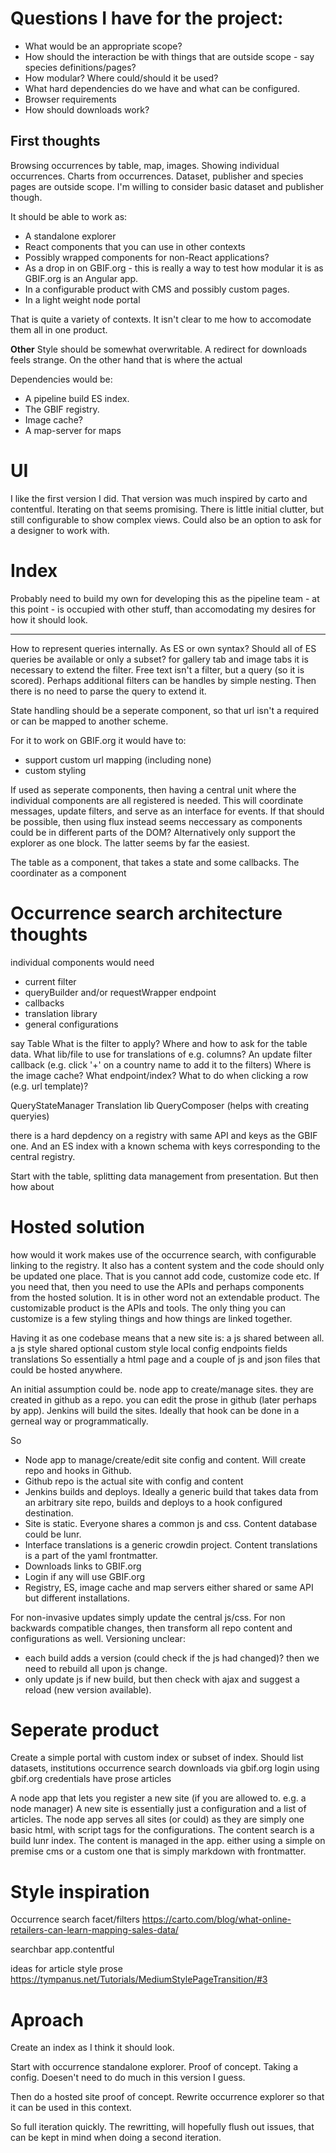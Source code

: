# Questions I have for the project:

* What would be an appropriate scope?
* How should the interaction be with things that are outside scope - say species definitions/pages?
* How modular? Where could/should it be used?
* What hard dependencies do we have and what can be configured.
* Browser requirements
* How should downloads work?

## First thoughts
Browsing occurrences by table, map, images. Showing individual occurrences. Charts from occurrences.
Dataset, publisher and species pages are outside scope. I'm willing to consider basic dataset and publisher though.

It should be able to work as:
* A standalone explorer
* React components that you can use in other contexts
* Possibly wrapped components for non-React applications?
* As a drop in on GBIF.org - this is really a way to test how modular it is as GBIF.org is an Angular app.
* In a configurable product with CMS and possibly custom pages.
* In a light weight node portal

That is quite a variety of contexts. It isn't clear to me how to accomodate them all in one product.

**Other**
Style should be somewhat overwritable.
A redirect for downloads feels strange. On the other hand that is where the actual 

Dependencies would be:
* A pipeline build ES index.
* The GBIF registry.
* Image cache?
* A map-server for maps

# UI
I like the first version I did. That version was much inspired by carto and contentful. Iterating on that seems promising. There is little initial clutter, but still configurable to show complex views. Could also be an option to ask for a designer to work with.

# Index
Probably need to build my own for developing this as the pipeline team - at this point - is occupied with other stuff, than accomodating my desires for how it should look.

--------------

How to represent queries internally. As ES or own syntax? Should all of ES queries be available or only a subset?
for gallery tab and image tabs it is necessary to extend the filter. Free text isn't a filter, but a query (so it is scored).
Perhaps additional filters can be handles by simple nesting. Then there is no need to parse the query to extend it.

State handling should be a seperate component, so that url isn't a required or can be mapped to another scheme.

For it to work on GBIF.org it would have to:
* support custom url mapping (including none)
* custom styling

If used as seperate components, then having a central unit where the individual components are all registered is needed. This will coordinate messages, update filters, and serve as an interface for events.
If that should be possible, then using flux instead seems neccessary as components could be in different parts of the DOM?
Alternatively only support the explorer as one block. The latter seems by far the easiest.

The table as a component, that takes a state and some callbacks. 
The coordinater as a component

# Occurrence search architecture thoughts
individual components would need
* current filter
* queryBuilder and/or requestWrapper endpoint
* callbacks
* translation library
* general configurations

say Table
What is the filter to apply?
Where and how to ask for the table data.
What lib/file to use for translations of e.g. columns?
An update filter callback (e.g. click '+' on a country name to add it to the filters)
Where is the image cache? What endpoint/index? What to do when clicking a row (e.g. url template)?

QueryStateManager
Translation lib
QueryComposer (helps with creating queryies)

there is a hard depdency on a registry with same API and keys as the GBIF one. And an ES index with a known schema with keys corresponding to the central registry.

Start with the table, splitting data management from presentation.
But then how about 

# Hosted solution
how would it work
makes use of the occurrence search, with configurable linking to the registry.
It also has a content system and the code should only be updated one place. That is you cannot add code, customize code etc. If you need that, then you need to use the APIs and perhaps components from the hosted solution. It is in other word not an extendable product. The customizable product is the APIs and tools.
The only thing you can customize is a few styling things and how things are linked together.

Having it as one codebase means that a new site is:
a js shared between all.
a js style shared
optional custom style
local config
  endpoints
  fields
  translations
So essentially a html page and a couple of js and json files that could be hosted anywhere.

An initial assumption could be. node app to create/manage sites. they are created in github as a repo. you can edit the prose in github (later perhaps by app). Jenkins will build the sites. Ideally that hook can be done in a gerneal way or programmatically.

So 
* Node app to manage/create/edit site config and content. Will create repo and hooks in Github.
* Github repo is the actual site with config and content
* Jenkins builds and deploys. Ideally a generic build that takes data from an arbitrary site repo, builds and deploys to a hook configured destination.
* Site is static. Everyone shares a common js and css. Content database could be lunr.
* Interface translations is a generic crowdin project. Content translations is a part of the yaml frontmatter.
* Downloads links to GBIF.org
* Login if any will use GBIF.org
* Registry, ES, image cache and map servers either shared or same API but different installations.

For non-invasive updates simply update the central js/css.
For non backwards compatible changes, then transform all repo content and configurations as well.
Versioning unclear:
* each build adds a version (could check if the js had changed)? then we need to rebuild all upon js change.
* only update js if new build, but then check with ajax and suggest a reload (new version available).

# Seperate product
Create a simple portal with custom index or subset of index.
Should list
datasets, institutions
occurrence search
downloads via gbif.org
login using gbif.org credentials
have prose articles

A node app that lets you register a new site (if you are allowed to. e.g. a node manager)
A new site is essentially just a configuration and a list of articles. The node app serves all sites (or could) as they are simply one basic html, with script tags for the configurations. The content search is a build lunr index. The content is managed in the app. either using a simple on premise cms or a custom one that is simply markdown with frontmatter.


# Style inspiration
Occurrence search facet/filters
https://carto.com/blog/what-online-retailers-can-learn-mapping-sales-data/

searchbar
app.contentful

ideas for article style
prose https://tympanus.net/Tutorials/MediumStylePageTransition/#3


# Aproach
Create an index as I think it should look.

Start with occurrence standalone explorer. Proof of concept. Taking a config.
Doesen't need to do much in this version I guess.

Then do a hosted site proof of concept. 
Rewrite occurrence explorer so that it can be used in this context.

So full iteration quickly. The rewritting, will hopefully flush out issues, that can be kept in mind when doing a second iteration.